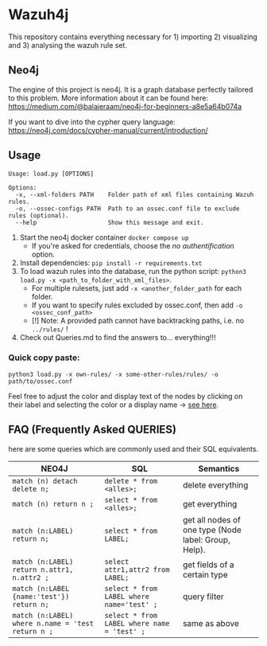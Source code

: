 # Wazuh4j
This repository contains everything necessary for 1) importing 2) visualizing and 3) analysing the wazuh rule set.  

## Neo4j
The engine of this project is neo4j. It is a graph database perfectly tailored to this problem. 
More information about it can be found here: https://medium.com/@balajeraam/neo4j-for-beginners-a8e5a64b074a

If you want to dive into the cypher query language: https://neo4j.com/docs/cypher-manual/current/introduction/

## Usage

```
Usage: load.py [OPTIONS]

Options:
  -x, --xml-folders PATH    Folder path of xml files containing Wazuh rules.
  -o, --ossec-configs PATH  Path to an ossec.conf file to exclude rules (optional).
  --help                    Show this message and exit.
```

1) Start the neo4j docker container `docker compose up`
    - If you're asked for credentials, choose the *no authentification* option.
2) Install dependencies: `pip install -r requirements.txt`
3) To load wazuh rules into the database, run the python script: `python3 load.py -x <path_to_folder_with_xml_files>`. 
    - For multiple rulesets, just add `-x <another_folder_path` for each folder. 
    - If you want to specify rules excluded by ossec.conf, then add `-o <ossec_conf_path>` 
    - [!] Note: A provided path cannot have backtracking paths, i.e. no `../rules/` !
4) Check out Queries.md to find the answers to... everything!!!

### Quick copy paste:
```
python3 load.py -x own-rules/ -x some-other-rules/rules/ -o path/to/ossec.conf
```

Feel free to adjust the color and display text of the nodes by clicking on their label and selecting the color or a display name -> [see here](https://stackoverflow.com/questions/44674646/how-do-i-change-what-appears-on-a-node-in-neo4j).



## FAQ (Frequently Asked QUERIES)
here are some queries which are commonly used and their SQL equivalents. 

| NEO4J                                                                       | SQL                            | Semantics                                                                           |
|-----------------------------------------------------------------------------|--------------------------------|-------------------------------------------------------------------------------------|
| `match (n) detach delete n;`                                                | `delete * from <alles>; `      | delete everything                                                                   |
| `match (n) return n ;`                                                      | `select * from <alles>; `      | get everything                                                                      |
| `match (n:LABEL) return n; `                                                | `select * from LABEL; `        | get all nodes of one type (Node label: Group, Help).                                |
| `match (n:LABEL) return n.attr1, n.attr2 ;`                                 | `select attr1,attr2 from LABEL; ` | get fields of a certain type                                                        | 
| `match (n:LABEL {name:'test'}) return n;` | `select * from LABEL where name='test' ; ` | query filter | 
| `match (n:LABEL) where n.name = 'test return n ;` | `select * from LABEL where name = 'test' ; ` | same as above | 

